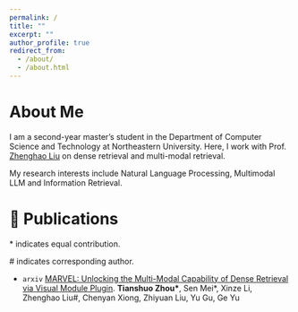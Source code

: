 ```yaml
---
permalink: /
title: ""
excerpt: ""
author_profile: true
redirect_from: 
  - /about/
  - /about.html
---
```


# About Me
I am a second-year master’s student in the Department of Computer Science and Technology at Northeastern University. Here, I work with Prof. [Zhenghao Liu](https://edwardzh.github.io/) on dense retrieval and multi-modal retrieval. 

My research interests include Natural Language Processing, Multimodal LLM and Information Retrieval.

# 📝 Publications 

\* indicates equal contribution.                                 

\# indicates corresponding author.

- ```arxiv``` [MARVEL: Unlocking the Multi-Modal Capability of Dense Retrieval via Visual Module Plugin](https://arxiv.org/abs/2310.14037).
**Tianshuo Zhou\***, Sen Mei*, Xinze Li, Zhenghao Liu#, Chenyan Xiong, Zhiyuan Liu, Yu Gu, Ge Yu

